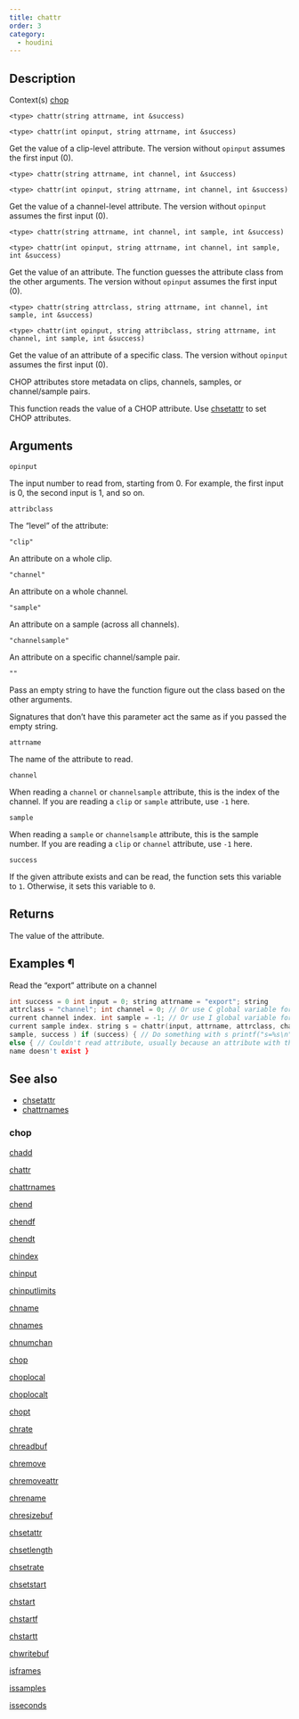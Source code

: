```yaml
---
title: chattr
order: 3
category:
  - houdini
---
```


## Description

Context(s) [chop](../contexts/chop.html)

`<type> chattr(string attrname, int &success)`

`<type> chattr(int opinput, string attrname, int &success)`

Get the value of a clip-level attribute. The version without `opinput` assumes
the first input (0).

`<type> chattr(string attrname, int channel, int &success)`

`<type> chattr(int opinput, string attrname, int channel, int &success)`

Get the value of a channel-level attribute. The version without `opinput`
assumes the first input (0).

`<type> chattr(string attrname, int channel, int sample, int &success)`

`<type> chattr(int opinput, string attrname, int channel, int sample, int &success)`

Get the value of an attribute. The function guesses the attribute class from
the other arguments. The version without `opinput` assumes the first input
(0).

`<type> chattr(string attrclass, string attrname, int channel, int sample, int &success)`

`<type> chattr(int opinput, string attribclass, string attrname, int channel, int sample, int &success)`

Get the value of an attribute of a specific class. The version without
`opinput` assumes the first input (0).

CHOP attributes store metadata on clips, channels, samples, or channel/sample
pairs.

This function reads the value of a CHOP attribute. Use
[chsetattr](chsetattr.html "Sets the value of a CHOP attribute.") to set CHOP
attributes.

## Arguments

`opinput`

The input number to read from, starting from 0. For example, the first input
is 0, the second input is 1, and so on.

`attribclass`

The “level” of the attribute:

`"clip"`

An attribute on a whole clip.

`"channel"`

An attribute on a whole channel.

`"sample"`

An attribute on a sample (across all channels).

`"channelsample"`

An attribute on a specific channel/sample pair.

`""`

Pass an empty string to have the function figure out the class based on the
other arguments.

Signatures that don’t have this parameter act the same as if you passed the
empty string.

`attrname`

The name of the attribute to read.

`channel`

When reading a `channel` or `channelsample` attribute, this is the index of
the channel. If you are reading a `clip` or `sample` attribute, use `-1` here.

`sample`

When reading a `sample` or `channelsample` attribute, this is the sample
number. If you are reading a `clip` or `channel` attribute, use `-1` here.

`success`

If the given attribute exists and can be read, the function sets this variable
to `1`. Otherwise, it sets this variable to `0`.

## Returns

The value of the attribute.

## Examples ¶

Read the “export” attribute on a channel

```c
int success = 0 int input = 0; string attrname = "export"; string
attrclass = "channel"; int channel = 0; // Or use C global variable for
current channel index. int sample = -1; // Or use I global variable for
current sample index. string s = chattr(input, attrname, attrclass, channel,
sample, success ) if (success) { // Do something with s printf("s=%s\n", s); }
else { // Couldn't read attribute, usually because an attribute with that //
name doesn't exist }
```

## See also

- [chsetattr](chsetattr.html)
- [chattrnames](chattrnames.html)

### chop

[chadd](chadd.html)

[chattr](chattr.html)

[chattrnames](chattrnames.html)

[chend](chend.html)

[chendf](chendf.html)

[chendt](chendt.html)

[chindex](chindex.html)

[chinput](chinput.html)

[chinputlimits](chinputlimits.html)

[chname](chname.html)

[chnames](chnames.html)

[chnumchan](chnumchan.html)

[chop](chop.html)

[choplocal](choplocal.html)

[choplocalt](choplocalt.html)

[chopt](chopt.html)

[chrate](chrate.html)

[chreadbuf](chreadbuf.html)

[chremove](chremove.html)

[chremoveattr](chremoveattr.html)

[chrename](chrename.html)

[chresizebuf](chresizebuf.html)

[chsetattr](chsetattr.html)

[chsetlength](chsetlength.html)

[chsetrate](chsetrate.html)

[chsetstart](chsetstart.html)

[chstart](chstart.html)

[chstartf](chstartf.html)

[chstartt](chstartt.html)

[chwritebuf](chwritebuf.html)

[isframes](isframes.html)

[issamples](issamples.html)

[isseconds](isseconds.html)
